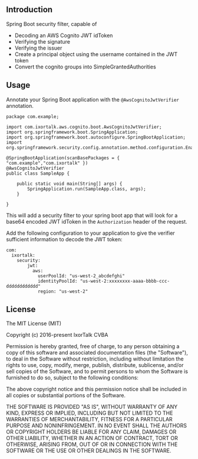 ## Introduction

Spring Boot security filter, capable of 

- Decoding an AWS Cognito JWT idToken
- Verifying the signature
- Verifying the issuer
- Create a principal object using the username contained in the JWT token
- Convert the cognito groups into SimpleGrantedAuthorities

## Usage

Annotate your Spring Boot application with the `@AwsCognitoJwtVerifier` annotation.

```
package com.example;

import com.ixortalk.aws.cognito.boot.AwsCognitoJwtVerifier;
import org.springframework.boot.SpringApplication;
import org.springframework.boot.autoconfigure.SpringBootApplication;
import org.springframework.security.config.annotation.method.configuration.EnableGlobalMethodSecurity;

@SpringBootApplication(scanBasePackages = { "com.example","com.ixortalk" })
@AwsCognitoJwtVerifier
public class SampleApp {

	public static void main(String[] args) {
		SpringApplication.run(SampleApp.class, args);
	}

}
```

This will add a security filter to your spring boot app that will look for a base64 encoded JWT idToken in the `Authorization` header of the request.

Add the following configuration to your application to give the verifier sufficient information to decode the JWT token:

```
com:
  ixortalk:
    security:
        jwt:
          aws:
            userPoolId: "us-west-2_abcdefghi"
            identityPoolId: "us-west-2:xxxxxxxx-aaaa-bbbb-ccc-dddddddddddd"
            region: "us-west-2"
```            


## License

The MIT License (MIT)

Copyright (c) 2016-present IxorTalk CVBA

Permission is hereby granted, free of charge, to any person obtaining a copy
of this software and associated documentation files (the "Software"), to deal
in the Software without restriction, including without limitation the rights
to use, copy, modify, merge, publish, distribute, sublicense, and/or sell
copies of the Software, and to permit persons to whom the Software is
furnished to do so, subject to the following conditions:

The above copyright notice and this permission notice shall be included in all
copies or substantial portions of the Software.

THE SOFTWARE IS PROVIDED "AS IS", WITHOUT WARRANTY OF ANY KIND, EXPRESS OR
IMPLIED, INCLUDING BUT NOT LIMITED TO THE WARRANTIES OF MERCHANTABILITY,
FITNESS FOR A PARTICULAR PURPOSE AND NONINFRINGEMENT. IN NO EVENT SHALL THE
AUTHORS OR COPYRIGHT HOLDERS BE LIABLE FOR ANY CLAIM, DAMAGES OR OTHER
LIABILITY, WHETHER IN AN ACTION OF CONTRACT, TORT OR OTHERWISE, ARISING FROM,
OUT OF OR IN CONNECTION WITH THE SOFTWARE OR THE USE OR OTHER DEALINGS IN THE
SOFTWARE.
